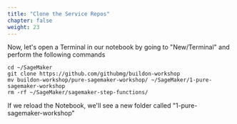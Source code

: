 ```yaml
---
title: "Clone the Service Repos"
chapter: false
weight: 23
---
```

Now, let's open a Terminal in our notebook by going to "New/Terminal" and perform the following commands

```
cd ~/SageMaker
git clone https://github.com/githubmg/buildon-workshop
mv buildon-workshop/pure-sagemaker-workshop/ ~/SageMaker/1-pure-sagemaker-workshop
rm -rf ~/SageMaker/sagemaker-step-functions/
```
If we reload the Notebook, we'll see a new folder called "1-pure-sagemaker-workshop"



